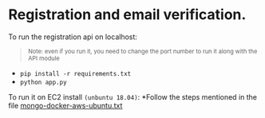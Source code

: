 # Registration and email verification.

To run the registration api on localhost:<br>
><small>Note: even if you run it, you need to change the port number to run it along with the API module</small>
* `pip install -r requirements.txt`
* `python app.py`

To run it on EC2 install `(unbuntu 18.04)`:
*Follow the steps mentioned in the file  [mongo-docker-aws-ubuntu.txt](./mongo-docker-aws-ubuntu.txt)


